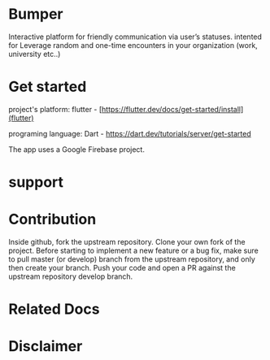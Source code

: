 # Bumper
Interactive platform for friendly communication via user’s statuses.
intented for Leverage random and one-time encounters in your organization (work, university etc..)


# Get started

project's platform: flutter - [https://flutter.dev/docs/get-started/install](flutter)

programing language: Dart - https://dart.dev/tutorials/server/get-started

The app uses a Google Firebase project.

# support


# Contribution

Inside github, fork the upstream repository.
Clone your own fork of the project.
Before starting to implement a new feature or a bug fix, make sure to pull master (or develop) branch from the upstream repository, and only then create your branch.
Push your code and open a PR against the upstream repository develop branch.

# Related Docs



# Disclaimer
